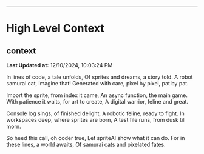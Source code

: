 

---
# High Level Context
## context
**Last Updated at:** 12/10/2024, 10:03:24 PM

In lines of code, a tale unfolds,
Of sprites and dreams, a story told.
A robot samurai cat, imagine that!
Generated with care, pixel by pixel, pat by pat.

Import the sprite, from index it came,
An async function, the main game.
With patience it waits, for art to create,
A digital warrior, feline and great.

Console log sings, of finished delight,
A robotic feline, ready to fight.
In workspaces deep, where sprites are born,
A test file runs, from dusk till morn.

So heed this call, oh coder true,
Let spriteAI show what it can do.
For in these lines, a world awaits,
Of samurai cats and pixelated fates.
